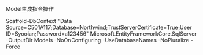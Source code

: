 <p>Model生成指令操作</p>
Scaffold-DbContext "Data Source=C501A117;Database=Northwind;TrustServerCertificate=True;User ID=Syooian;Password=a123456" Microsoft.EntityFrameworkCore.SqlServer -OutputDir Models -NoOnConfiguring -UseDatabaseNames -NoPluralize -Force